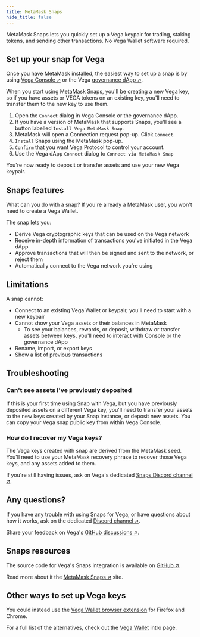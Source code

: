 ```yaml
---
title: MetaMask Snaps
hide_title: false
---
```


MetaMask Snaps lets you quickly set up a Vega keypair for trading, staking tokens, and sending other transactions. No Vega Wallet software required.

## Set up your snap for Vega
Once you have MetaMask installed, the easiest way to set up a snap is by using [Vega Console ↗](https://console.vega.xyz) or the Vega [governance dApp ↗](https://governance.vega.xyz).

When you start using MetaMask Snaps, you'll be creating a new Vega key, so if you have assets or VEGA tokens on an existing key, you'll need to transfer them to the new key to use them.

1. Open the `Connect` dialog in Vega Console or the governance dApp. 
2. If you have a version of MetaMask that supports Snaps, you'll see a button labelled `Install Vega MetaMask Snap`.
3. MetaMask will open a Connection request pop-up. Click `Connect`.
4. `Install` Snaps using the MetaMask pop-up.
5. `Confirm` that you want Vega Protocol to control your account.
6. Use the Vega dApp `Connect` dialog to `Connect via MetaMask Snap`

You're now ready to deposit or transfer assets and use your new Vega keypair.

## Snaps features
What can you do with a snap? If you're already a MetaMask user, you won't need to create a Vega Wallet.

The snap lets you:
- Derive Vega cryptographic keys that can be used on the Vega network
- Receive in-depth information of transactions you've initiated in the Vega dApp 
- Approve transactions that will then be signed and sent to the network, or reject them
- Automatically connect to the Vega network you're using

## Limitations
A snap cannot:
- Connect to an existing Vega Wallet or keypair, you'll need to start with a new keypair
- Cannot show your Vega assets or their balances in MetaMask
  - To see your balances, rewards, or deposit, withdraw or transfer assets between keys, you'll need to interact with Console or the governance dApp
- Rename, import, or export keys
- Show a list of previous transactions

## Troubleshooting

### Can't see assets I've previously deposited
If this is your first time using Snap with Vega, but you have previously deposited assets on a different Vega key, you'll need to transfer your assets to the new keys created by your Snap instance, or deposit new assets. You can copy your Vega snap public key from within Vega Console.

### How do I recover my Vega keys?
The Vega keys created with snap are derived from the MetaMask seed. You'll need to use your MetaMask recovery phrase to recover those Vega keys, and any assets added to them.

If you're still having issues, ask on Vega's dedicated [Snaps Discord channel ↗](https://discord.com/channels/720571334798737489/1111311863213473843/1111313848788602981).

## Any questions?
If you have any trouble with using Snaps for Vega, or have questions about how it works, ask on the dedicated [Discord channel ↗](https://discord.com/channels/720571334798737489/1111311863213473843/1111313848788602981).

Share your feedback on Vega's [GitHub discussions ↗](https://github.com/vegaprotocol/feedback/discussions).

## Snaps resources
The source code for Vega's Snaps integration is available on [GitHub ↗](https://github.com/vegaprotocol/vega-snap).

Read more about it the [MetaMask Snaps ↗](https://metamask.io/snaps/) site.

## Other ways to set up Vega keys
You could instead use the [Vega Wallet browser extension](./index.md#vega-wallet-browser-extension) for Firefox and Chrome. 

For a full list of the alternatives, check out the [Vega Wallet](./vega-wallet/index.md) intro page.